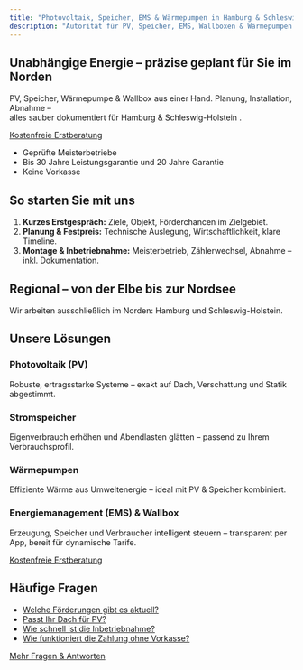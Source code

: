 ```yaml
---
title: "Photovoltaik, Speicher, EMS & Wärmepumpen in Hamburg & Schleswig-Holstein | OWN THE SUN"
description: "Autorität für PV, Speicher, EMS, Wallboxen & Wärmepumpen – ausschließlich in Hamburg und Schleswig-Holstein. Souveräne Beratung, geprüfte Meisterbetriebe, keine Vorkasse."
---
```


<section class="hero">
  <h1>Unabhängige Energie – präzise geplant für Sie im Norden</h1>
  <p>PV, Speicher, Wärmepumpe & Wallbox aus einer Hand. Planung, Installation, Abnahme –<br> alles sauber dokumentiert für Hamburg & Schleswig-Holstein .</p>
  <a class="btn btn-lg" href="/kontakt/">Kostenfreie Erstberatung</a>
</section>

<section class="trust" aria-label="Vertrauen">
  <ul>
    <li>Geprüfte Meisterbetriebe</li>
    <li>Bis 30 Jahre Leistungsgarantie und 20 Jahre Garantie</li>
    <li>Keine Vorkasse</li>
  </ul>
</section>

<section class="steps">
  <h2>So starten Sie mit uns</h2>
  <ol>
    <li><strong>Kurzes Erstgespräch:</strong> Ziele, Objekt, Förderchancen im Zielgebiet.</li>
    <li><strong>Planung & Festpreis:</strong> Technische Auslegung, Wirtschaftlichkeit, klare Timeline.</li>
    <li><strong>Montage & Inbetriebnahme:</strong> Meisterbetrieb, Zählerwechsel, Abnahme – inkl. Dokumentation.</li>
  </ol>
</section>

<section class="region">
  <h2>Regional – von der Elbe bis zur Nordsee</h2>
  <p>Wir arbeiten ausschließlich im Norden: Hamburg und Schleswig-Holstein.</p>
</section>

<section class="products">
  <h2>Unsere Lösungen</h2>

  <h3>Photovoltaik (PV)</h3>
  <p>Robuste, ertragsstarke Systeme – exakt auf Dach, Verschattung und Statik abgestimmt.</p>

  <h3>Stromspeicher</h3>
  <p>Eigenverbrauch erhöhen und Abendlasten glätten – passend zu Ihrem Verbrauchsprofil.</p>

  <h3>Wärmepumpen</h3>
  <p>Effiziente Wärme aus Umweltenergie – ideal mit PV & Speicher kombiniert.</p>

  <h3>Energiemanagement (EMS) & Wallbox</h3>
  <p>Erzeugung, Speicher und Verbraucher intelligent steuern – transparent per App, bereit für dynamische Tarife.</p>
</section>
 <a class="btn btn-lg" href="/kontakt/">Kostenfreie Erstberatung</a>
</section>
<section class="faq-teaser">
  <h2>Häufige Fragen</h2>
  <ul>
    <li><a href="/faq/#foerderung">Welche Förderungen gibt es aktuell?</a></li>
    <li><a href="/faq/#dach">Passt Ihr Dach für PV?</a></li>
    <li><a href="/faq/#zeit">Wie schnell ist die Inbetriebnahme?</a></li>
    <li><a href="/faq/#zahlung">Wie funktioniert die Zahlung ohne Vorkasse?</a></li>
  </ul>
  <a class="btn-secondary" href="/faq/">Mehr Fragen & Antworten</a>
</section>
